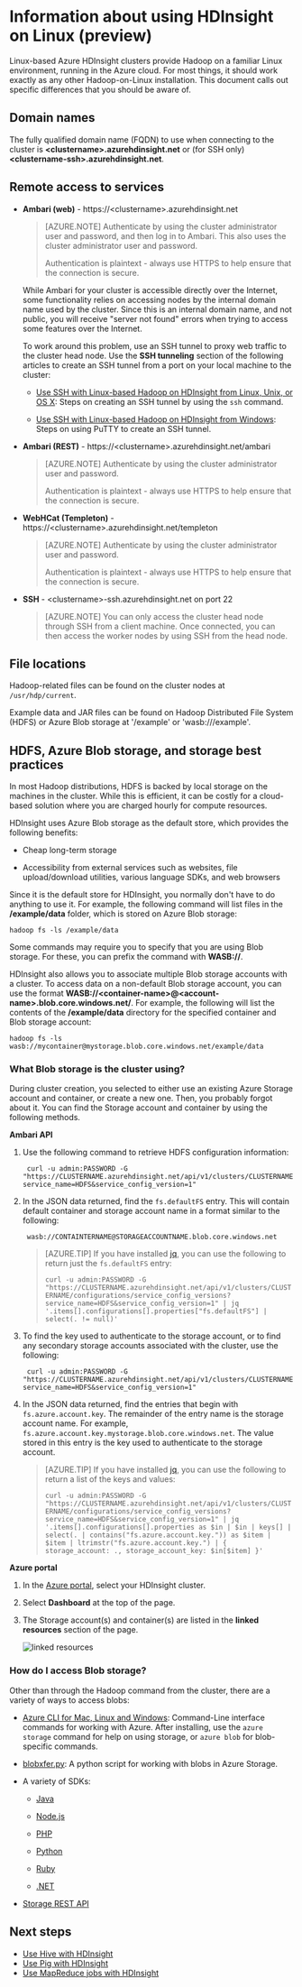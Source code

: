 <properties
   pageTitle="Tips for using Hadoop on Linux-based HDInsight | Microsoft Azure"
   description="Get implementation tips for using Linux-based HDInsight (Hadoop) clusters on a familiar Linux environment running in the Azure cloud."
   services="hdinsight"
   documentationCenter=""
   authors="Blackmist"
   manager="paulettm"
   editor="cgronlun"/>

<tags
   ms.service="hdinsight"
   ms.devlang="na"
   ms.topic="article"
   ms.tgt_pltfrm="na"
   ms.workload="big-data"
   ms.date="05/27/2015"
   ms.author="larryfr"/>

# Information about using HDInsight on Linux (preview)

Linux-based Azure HDInsight clusters provide Hadoop on a familiar Linux environment, running in the Azure cloud. For most things, it should work exactly as any other Hadoop-on-Linux installation. This document calls out specific differences that you should be aware of.

## Domain names

The fully qualified domain name (FQDN) to use when connecting to the cluster is **&lt;clustername>.azurehdinsight.net** or (for SSH only) **&lt;clustername-ssh>.azurehdinsight.net**.

## Remote access to services

* **Ambari (web)** - https://&lt;clustername>.azurehdinsight.net

	> [AZURE.NOTE] Authenticate by using the cluster administrator user and password, and then log in to Ambari. This also uses the cluster administrator user and password.
	>
	> Authentication is plaintext - always use HTTPS to help ensure that the connection is secure.

	While Ambari for your cluster is accessible directly over the Internet, some functionality relies on accessing nodes by the internal domain name used by the cluster. Since this is an internal domain name, and not public, you will receive "server not found" errors when trying to access some features over the Internet.

	To work around this problem, use an SSH tunnel to proxy web traffic to the cluster head node. Use the **SSH tunneling** section of the following articles to create an SSH tunnel from a port on your local machine to the cluster:

	* [Use SSH with Linux-based Hadoop on HDInsight from Linux, Unix, or OS X](hdinsight-hadoop-linux-use-ssh-unix.md): Steps on creating an SSH tunnel by using the `ssh` command.

	* [Use SSH with Linux-based Hadoop on HDInsight from Windows](hdinsight-hadoop-linux-use-ssh-windows): Steps on using PuTTY to create an SSH tunnel.

* **Ambari (REST)** - https://&lt;clustername>.azurehdinsight.net/ambari

	> [AZURE.NOTE] Authenticate by using the cluster administrator user and password.
	>
	> Authentication is plaintext - always use HTTPS to help ensure that the connection is secure.

* **WebHCat (Templeton)** - https://&lt;clustername>.azurehdinsight.net/templeton

	> [AZURE.NOTE] Authenticate by using the cluster administrator user and password.
	>
	> Authentication is plaintext - always use HTTPS to help ensure that the connection is secure.

* **SSH** - &lt;clustername>-ssh.azurehdinsight.net on port 22

	> [AZURE.NOTE] You can only access the cluster head node through SSH from a client machine. Once connected, you can then access the worker nodes by using SSH from the head node.

## File locations

Hadoop-related files can be found on the cluster nodes at `/usr/hdp/current`.

Example data and JAR files can be found on Hadoop Distributed File System (HDFS) or Azure Blob storage at '/example' or 'wasb:///example'.

## HDFS, Azure Blob storage, and storage best practices

In most Hadoop distributions, HDFS is backed by local storage on the machines in the cluster. While this is efficient, it can be costly for a cloud-based solution where you are charged hourly for compute resources.

HDInsight uses Azure Blob storage as the default store, which provides the following benefits:

* Cheap long-term storage

* Accessibility from external services such as websites, file upload/download utilities, various language SDKs, and web browsers

Since it is the default store for HDInsight, you normally don't have to do anything to use it. For example, the following command will list files in the **/example/data** folder, which is stored on Azure Blob storage:

	hadoop fs -ls /example/data

Some commands may require you to specify that you are using Blob storage. For these, you can prefix the command with **WASB://**.

HDInsight also allows you to associate multiple Blob storage accounts with a cluster. To access data on a non-default Blob storage account, you can use the format **WASB://&lt;container-name>@&lt;account-name>.blob.core.windows.net/**. For example, the following will list the contents of the **/example/data** directory for the specified container and Blob storage account:

	hadoop fs -ls wasb://mycontainer@mystorage.blob.core.windows.net/example/data

### What Blob storage is the cluster using?

During cluster creation, you selected to either use an existing Azure Storage account and container, or create a new one. Then, you probably forgot about it. You can find the Storage account and container by using the following methods.

**Ambari API**

1. Use the following command to retrieve HDFS configuration information:

        curl -u admin:PASSWORD -G "https://CLUSTERNAME.azurehdinsight.net/api/v1/clusters/CLUSTERNAME/configurations/service_config_versions?service_name=HDFS&service_config_version=1"

2. In the JSON data returned, find the `fs.defaultFS` entry. This will contain default container and storage account name in a format similar to the following:

        wasb://CONTAINTERNAME@STORAGEACCOUNTNAME.blob.core.windows.net

	> [AZURE.TIP] If you have installed [jq](http://stedolan.github.io/jq/), you can use the following to return just the `fs.defaultFS` entry:
	>
	> `curl -u admin:PASSWORD -G "https://CLUSTERNAME.azurehdinsight.net/api/v1/clusters/CLUSTERNAME/configurations/service_config_versions?service_name=HDFS&service_config_version=1" | jq '.items[].configurations[].properties["fs.defaultFS"] | select(. != null)'`
	
3. To find the key used to authenticate to the storage account, or to find any secondary storage accounts associated with the cluster, use the following:

		curl -u admin:PASSWORD -G "https://CLUSTERNAME.azurehdinsight.net/api/v1/clusters/CLUSTERNAME/configurations/service_config_versions?service_name=HDFS&service_config_version=1"
		
4. In the JSON data returned, find the entries that begin with `fs.azure.account.key`. The remainder of the entry name is the storage account name. For example, `fs.azure.account.key.mystorage.blob.core.windows.net`. The value stored in this entry is the key used to authenticate to the storage account.

	> [AZURE.TIP] If you have installed [jq](http://stedolan.github.io/jq/), you can use the following to return a list of the keys and values:
	>
	> `curl -u admin:PASSWORD -G "https://CLUSTERNAME.azurehdinsight.net/api/v1/clusters/CLUSTERNAME/configurations/service_config_versions?service_name=HDFS&service_config_version=1" | jq '.items[].configurations[].properties as $in | $in | keys[] | select(. | contains("fs.azure.account.key.")) as $item | $item | ltrimstr("fs.azure.account.key.") | { storage_account: ., storage_account_key: $in[$item] }'`


**Azure portal**

1. In the [Azure portal](https://manage.windowsazure.com/), select your HDInsight cluster.

2. Select **Dashboard** at the top of the page.

3. The Storage account(s) and container(s) are listed in the **linked resources** section of the page.

	![linked resources](./media/hdinsight-hadoop-linux-information/storageportal.png)

### How do I access Blob storage?

Other than through the Hadoop command from the cluster, there are a variety of ways to access blobs:

* [Azure CLI for Mac, Linux and Windows](xplat-cli.md): Command-Line interface commands for working with Azure. After installing, use the `azure storage` command for help on using storage, or `azure blob` for blob-specific commands.

* [blobxfer.py](https://github.com/Azure/azure-batch-samples/tree/master/Python/Storage): A python script for working with blobs in Azure Storage.

* A variety of SDKs:

	* [Java](https://github.com/Azure/azure-sdk-for-java)

	* [Node.js](https://github.com/Azure/azure-sdk-for-node)

	* [PHP](https://github.com/Azure/azure-sdk-for-php)

	* [Python](https://github.com/Azure/azure-sdk-for-python)

	* [Ruby](https://github.com/Azure/azure-sdk-for-ruby)

	* [.NET](https://github.com/Azure/azure-sdk-for-net)

* [Storage REST API](https://msdn.microsoft.com/library/azure/dd135733.aspx)

## Next steps

* [Use Hive with HDInsight](hdinsight-use-hive.md)
* [Use Pig with HDInsight](hdinsight-use-pig.md)
* [Use MapReduce jobs with HDInsight](hdinsight-use-mapreduce.md)
